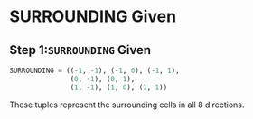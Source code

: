 # SURROUNDING Given

## Step 1:`SURROUNDING` Given

```python
SURROUNDING = ((-1, -1), (-1, 0), (-1, 1),
               (0, -1), (0, 1),
               (1, -1), (1, 0), (1, 1))
```

These tuples represent the surrounding cells in all 8 directions.

